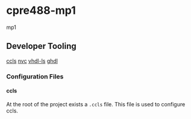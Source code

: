 # cpre488-mp1

mp1

## Developer Tooling

[ccls](https://github.com/MaskRay/ccls)
[nvc](https://github.com/nickg/nvc)
[vhdl-ls](https://github.com/VHDL-LS/rust_hdl)
[ghdl](https://github.com/ghdl/ghdl)

### Configuration Files

#### ccls

At the root of the project exists a `.ccls` file. This file is used to configure ccls.
